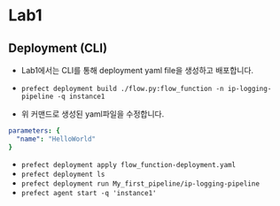 # Lab1

## Deployment (CLI)

- Lab1에서는 CLI를 통해 deployment yaml file을 생성하고 배포합니다.

- `prefect deployment build ./flow.py:flow_function -n ip-logging-pipeline -q instance1`
- 위 커맨드로 생성된 yaml파일을 수정합니다.
```yaml
parameters: {
  "name": "HelloWorld"
}
```
- `prefect deployment apply flow_function-deployment.yaml`
- `prefect deployment ls`
- `prefect deployment run My_first_pipeline/ip-logging-pipeline`
- `prefect agent start -q 'instance1'`